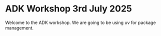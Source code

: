 # ADK Workshop 3rd July 2025

Welcome to the ADK workshop. We are going to be using uv for package management.

